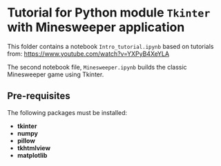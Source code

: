 # Tutorial for Python module `Tkinter` with Minesweeper application
This folder contains a notebook `Intro_tutorial.ipynb` based on tutorials from: 
https://www.youtube.com/watch?v=YXPyB4XeYLA

The second notebook file, `Minesweeper.ipynb` builds the classic Minesweeper game using Tkinter.

## Pre-requisites
The following packages must be installed:
* __tkinter__ 
* __numpy__
* __pillow__ 
* __tkhtmlview__
* __matplotlib__
